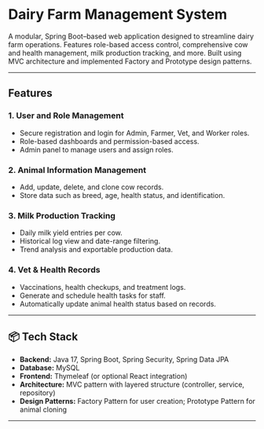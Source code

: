 # Dairy Farm Management System

A modular, Spring Boot–based web application designed to streamline dairy farm operations. Features role-based access control, comprehensive cow and health management, milk production tracking, and more. Built using MVC architecture and implemented Factory and Prototype design patterns.

---

## Features

### 1. User and Role Management
- Secure registration and login for Admin, Farmer, Vet, and Worker roles.
- Role-based dashboards and permission-based access.
- Admin panel to manage users and assign roles.

### 2. Animal Information Management
- Add, update, delete, and clone cow records.
- Store data such as breed, age, health status, and identification.

### 3. Milk Production Tracking
- Daily milk yield entries per cow.
- Historical log view and date-range filtering.
- Trend analysis and exportable production data.

### 4. Vet & Health Records
- Vaccinations, health checkups, and treatment logs.
- Generate and schedule health tasks for staff.
- Automatically update animal health status based on records.

---

## 📦 Tech Stack

- **Backend:** Java 17, Spring Boot, Spring Security, Spring Data JPA
- **Database:** MySQL
- **Frontend:** Thymeleaf (or optional React integration)
- **Architecture:** MVC pattern with layered structure (controller, service, repository)
- **Design Patterns:** Factory Pattern for user creation; Prototype Pattern for animal cloning

---




